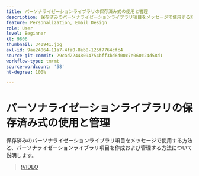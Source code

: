 ```yaml
---
title: パーソナライゼーションライブラリの保存済み式の使用と管理
description: 保存済みのパーソナライゼーションライブラリ項目をメッセージで使用する方法と、パーソナライゼーションライブラリ項目を作成および管理する方法について説明します。
feature: Personalization, Email Design
role: User
level: Beginner
kt: 9806
thumbnail: 340941.jpg
exl-id: 9ae24064-11a7-4fa0-8eb8-125f7764cfc4
source-git-commit: 29cad22448094754bff3bd6d00c7e060c24d58d1
workflow-type: tm+mt
source-wordcount: '58'
ht-degree: 100%

---
```


# パーソナライゼーションライブラリの保存済み式の使用と管理

保存済みのパーソナライゼーションライブラリ項目をメッセージで使用する方法と、パーソナライゼーションライブラリ項目を作成および管理する方法について説明します。

>[!VIDEO](https://video.tv.adobe.com/v/340941?quality=12&learn=on)
